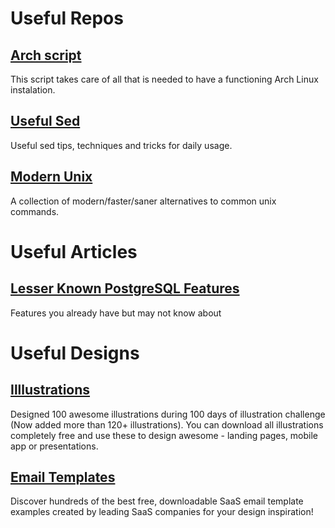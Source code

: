 # Useful Repos

## [Arch script](https://github.com/ChrisTitusTech/ArchTitus)
This script takes care of all that is needed to have a functioning Arch Linux instalation.

## [Useful Sed](https://github.com/adrianscheff/useful-sed)
Useful sed tips, techniques and tricks for daily usage.

## [Modern Unix](https://github.com/ibraheemdev/modern-unix)
A collection of modern/faster/saner alternatives to common unix commands.

# Useful Articles

## [Lesser Known PostgreSQL Features](https://hakibenita.com/postgresql-unknown-features)
Features you already have but may not know about

# Useful Designs

## [Illlustrations](https://illlustrations.co/)
Designed 100 awesome illustrations during 100 days of illustration challenge (Now added more than 120+ illustrations). You can download all illustrations completely free and use these to design awesome - landing pages, mobile app or presentations.

## [Email Templates](https://saasemailtemplates.io/templates)
Discover hundreds of the best free, downloadable SaaS email template examples created by leading SaaS companies for your design inspiration!
